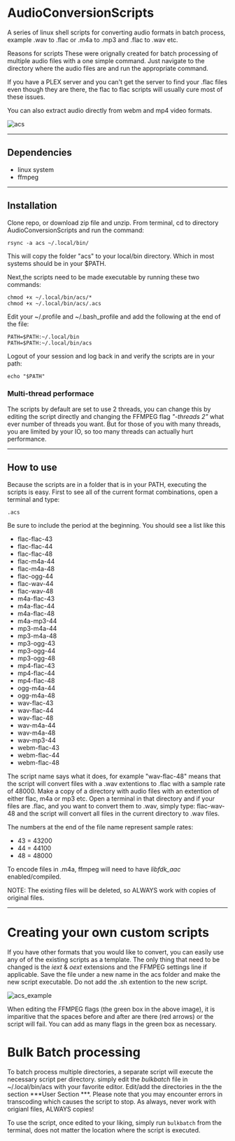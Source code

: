 # AudioConversionScripts
 A series of linux shell scripts for converting audio formats in batch process,
 example .wav to .flac   or .m4a to .mp3 and .flac to .wav etc.

Reasons for scripts
 These were orignally created for batch processing of multiple audio files with a one simple command. Just navigate to the directory where the audio files are and run the appropriate command.

 If you have a PLEX server and you can't get the server to find your .flac files even
 though they are there, the flac to flac scripts will usually cure most of these issues.
 
 You can also extract audio directly from webm and mp4 video formats.

![acs](https://user-images.githubusercontent.com/69424808/134647094-35839985-142f-4b45-b255-190c8b0b0fa9.gif)

----------------------

## Dependencies
 * linux system
 * ffmpeg

---------------------

## Installation
 Clone repo, or download zip file and unzip. From terminal, cd to directory
 AudioConversionScripts and run the command:

 `rsync -a acs ~/.local/bin/`

 This will copy the folder "acs" to your local/bin directory. Which in most systems
 should be in your $PATH. 

 Next,the scripts need to be made executable by running these two commands:

 `chmod +x ~/.local/bin/acs/*`\
 `chmod +x ~/.local/bin/acs/.acs`

 Edit your ~/.profile and ~/.bash_profile and add the following at the end of the file:

 `PATH=$PATH:~/.local/bin`\
 `PATH=$PATH:~/.local/bin/acs`

 Logout of your session and log back in and verify the scripts are in your path:

 `echo "$PATH"`

 
### Multi-thread performace
 The scripts by default are set to use 2 threads, you can change this by editing the script
 directly and changing the FFMPEG flag *"-threads 2"* what ever number of threads you want.
 But for those of you with many threads, you are limited by your IO, so too many threads can actually
 hurt performance.

---------------------

## How to use
 Because the scripts are in a folder that is in your PATH, executing the scripts is easy.
 First to see all of the current format combinations, open a terminal and type:

 `.acs` 

 Be sure to include the period at the beginning. You should see a list like this

 * flac-flac-43
 * flac-flac-44
 * flac-flac-48
 * flac-m4a-44
 * flac-m4a-48
 * flac-ogg-44
 * flac-wav-44
 * flac-wav-48
 * m4a-flac-43
 * m4a-flac-44
 * m4a-flac-48
 * m4a-mp3-44
 * mp3-m4a-44
 * mp3-m4a-48
 * mp3-ogg-43
 * mp3-ogg-44
 * mp3-ogg-48
 * mp4-flac-43
 * mp4-flac-44
 * mp4-flac-48
 * ogg-m4a-44
 * ogg-m4a-48
 * wav-flac-43
 * wav-flac-44
 * wav-flac-48
 * wav-m4a-44
 * wav-m4a-48
 * wav-mp3-44
 * webm-flac-43
 * webm-flac-44
 * webm-flac-48

 The script name says what it does, for example "wav-flac-48" means that the script
 will convert files with a .wav extentions to .flac with a sample rate of 48000.
 Make a copy of a directory with audio files with an extention of either flac, m4a or
 mp3 etc. Open a terminal in that directory and if your files are .flac, and you want to
 convert them to .wav, simply type: flac-wav-48 and the script will convert all files
 in the current directory to .wav files. 

 The numbers at the end of the file name represent sample rates:
 * 43 = 43200
 * 44 = 44100
 * 48 = 48000

 To encode files in .m4a, ffmpeg will need to have *libfdk_aac* enabled/compiled.

 NOTE: The existing files will be deleted, so ALWAYS work with copies of original files.

---------------------

# Creating your own custom scripts
 If you have other formats that you would like to convert, you can easily use any of
 of the existing scripts as a template. The only thing that need to be changed is
 the *iext* & *oext* extensions and the FFMPEG settings line if applicable. Save the file
 under a new name in the acs folder and make the new script executable. Do not add
 the .sh extention to the new script.

![acs_example](https://user-images.githubusercontent.com/69424808/134644593-0fbfa4fc-a6dd-44d2-9c5a-0ab96c602b16.png)

 When editing the FFMPEG flags (the green box in the above image), it is imparitive that
 the spaces before and after are there (red arrows) or the script will fail. You can add
 as many flags in the green box as necessary.

# Bulk Batch processing
 To batch process multiple directories, a separate script will execute the necessary script per directory.
 simply edit the *bulkbatch* file in ~/.local/bin/acs with your favorite editor. Edit/add the directories
 in the the section ***User Section ***. Please note that you may encounter errors in transcoding which causes
 the script to stop. As always, never work with origianl files, ALWAYS copies!

 To use the script, once edited to your liking, simply run `bulkbatch` from the terminal, does not matter the
 location where the script is executed.

